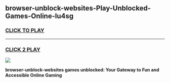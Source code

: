 
## browser-unblock-websites-Play-Unblocked-Games-Online-lu4sg
<h3>
<a href="https://premium76.site?title=browser-unblock-websites&ref=25A">CLICK TO PLAY</a></h3>
<hr>

<h3>
<a href="https://premium76.site?title=browser-unblock-websites&ref=25A">CLICK 2 PLAY</a>
  
</h3>

<a href="https://premium76.site?title=browser-unblock-websites&ref=25A"><img src="https://clearcache.store/games.png"></a>


**browser-unblock-websites games unblocked: Your Gateway to Fun and Accessible Online Gaming**
